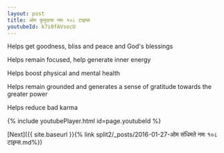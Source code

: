 ```yaml
---
layout: post
title: ओम कुमुदाया नमः १०८ टाइम्स
youtubeId: k7i0fAVsocU
---
```

 
 
Helps get goodness, bliss and peace and God's blessings
 
Helps remain focused, help generate inner energy 
 
Helps boost physical and mental health 
 
Helps remain grounded and generates a sense of gratitude towards the greater power 
 
Helps reduce bad karma
 
 
 
 


{% include youtubePlayer.html id=page.youtubeId %}
 
[Next]({{ site.baseurl }}{% link  split2/_posts/2016-01-27-ओम संधिमते नमः १०८ टाइम्स.md%})
 

